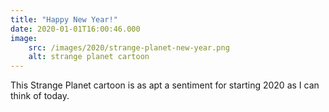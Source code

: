 ```yaml
---
title: "Happy New Year!"
date: 2020-01-01T16:00:46.000
image:
    src: /images/2020/strange-planet-new-year.png
    alt: strange planet cartoon
---
```


This Strange Planet cartoon is as apt a sentiment for starting 2020 as I can think of today.
